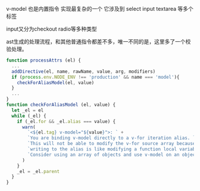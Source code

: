 v-model 也是内置指令 实现最复杂的一个 它涉及到 select input textarea 等多个标签

input又分为checkout radio等多种类型 

ast生成的处理流程，和其他普通指令都差不多，唯一不同的是，这里多了一个校验处理。

```javascript
function processAttrs (el) {
  ...
  addDirective(el, name, rawName, value, arg, modifiers)
  if (process.env.NODE_ENV !== 'production' && name === 'model'){
    checkForAliasModel(el, value)
  }
  ...
}
function checkForAliasModel (el, value) {
  let _el = el
  while (_el) {
    if (_el.for && _el.alias === value) {
      warn(
        `<${el.tag} v-model="${value}">: ` +
        `You are binding v-model directly to a v-for iteration alias. ` +
        `This will not be able to modify the v-for source array because ` +
        `writing to the alias is like modifying a function local variable. ` +
        `Consider using an array of objects and use v-model on an object property instead.`
      )
    }
    _el = _el.parent
  }
}
```